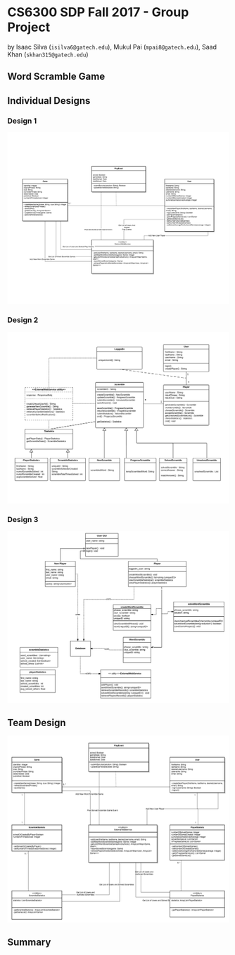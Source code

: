 # CS6300 SDP Fall 2017 - Group Project
by Isaac Silva (```isilva6@gatech.edu```), Mukul Pai (```mpai8@gatech.edu```), Saad Khan (```skhan315@gatech.edu```)

## Word Scramble Game

## Individual Designs

### Design 1

![Isaac Silva's Design](designs/design_Isaac_Silva.png)


### Design 2

![Mukul Pai's Design](designs/design_Mukul_Pai.png)


### Design 3

![Saad Khan's Design](designs/design_Saad_Khan.png)


## Team Design
![Team Design](designs/design_team.png)


## Summary
